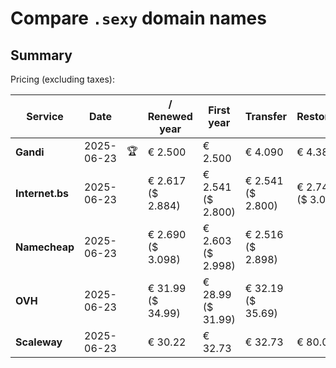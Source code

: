 # Compare `.sexy` domain names

## Summary

Pricing (excluding taxes):

| Service | Date |  | / Renewed year | First year | Transfer | Restoration |
|--|--|--|--|--|--|--|
| **Gandi** | 2025-06-23 | 🏆 | € 2.500 | € 2.500 | € 4.090 | € 4.380 |
| **Internet.bs** | 2025-06-23 |  | € 2.617<br>($ 2.884) | € 2.541<br>($ 2.800) | € 2.541<br>($ 2.800) | € 2.747<br>($ 3.027) |
| **Namecheap** | 2025-06-23 |  | € 2.690<br>($ 3.098) | € 2.603<br>($ 2.998) | € 2.516<br>($ 2.898) |  |
| **OVH** | 2025-06-23 |  | € 31.99<br>($ 34.99) | € 28.99<br>($ 31.99) | € 32.19<br>($ 35.69) |  |
| **Scaleway** | 2025-06-23 |  | € 30.22 | € 32.73 | € 32.73 | € 80.01 |
